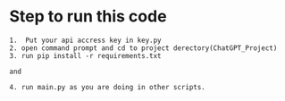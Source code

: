 # Step to run this code
    1.  Put your api accress key in key.py
    2. open command prompt and cd to project derectory(ChatGPT_Project)
    3. run pip install -r requirements.txt
    
    and
    
    4. run main.py as you are doing in other scripts.